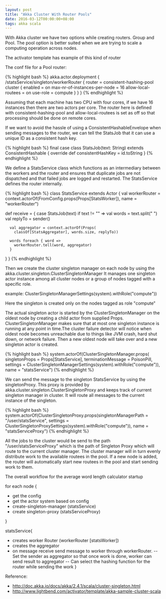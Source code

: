 ```yaml
---
layout: post
title: "Akka Cluster With Router Pools"
date: 2016-03-12T00:00:00+08:00
tags: akka scala
---
```


With Akka cluster we have two options while creating routers. Group and Pool. The pool option is better suited when we are trying to scale a computing operation across nodes. 

The activator template has example of this kind of router

The conf file for a Pool router:

{% highlight bash %}
akka.actor.deployment {
  /statsService/singleton/workerRouter {
    router = consistent-hashing-pool
    cluster {
      enabled = on
      max-nr-of-instances-per-node = 16
      allow-local-routees = on
      use-role = compute
    }
  }
}
{% endhighlight %}

Assuming that each machine has two CPU with four cores, if we have 16 instances then there are two actors per core.
The router here is defined with consistent-hashing-pool and allow-local-routees is set as off so that processing should be done on remote cores.

If we want to avoid the hassle of using a ConsistentHashableEnvelope when sending messages to the router, we can tell the StatsJob that it can use a unique ID as a consistent hash key.

{% highlight bash %}
final case class StatsJob(text: String) extends ConsistentHashable {
  override def consistentHashKey = id.toString
}
{% endhighlight %}

We define a StatsService class which functions as an intermediary between the workers and the router and ensures that duplicate jobs are not dispatched and that failed jobs are logged and restarted. The StatsService defines the router internally.


{% highlight bash %}
class StatsService extends Actor {
  val workerRouter = context.actorOf(FromConfig.props(Props[StatsWorker]),
    name = "workerRouter")

  def receive = {
    case StatsJob(text) if text != "" =>
      val words = text.split(" ")
      val replyTo = sender() 

      val aggregator = context.actorOf(Props(
        classOf[StatsAggregator], words.size, replyTo))

      words foreach { word =>
        workerRouter.tell(word, aggregator)
      }
  }
}
{% endhighlight %}

Then we create the cluster singleton manager on each node by using the akka.cluster.singleton.ClusterSingletonManager
It manages one singleton actor instance among all cluster nodes or a group of nodes tagged with a specific role.

example: ClusterSingletonManagerSettings(system).withRole("compute"))

Here the singleton is created only on the nodes tagged as role "compute"

The actual singleton actor is started by the ClusterSingletonManager on the oldest node by creating a child actor from supplied Props. ClusterSingletonManager makes sure that at most one singleton instance is running at any point in time.The cluster failure detector will notice when oldest node becomes unreachable due to things like JVM crash, hard shut down, or network failure. Then a new oldest node will take over and a new singleton actor is created. 

{% highlight bash %}
 system.actorOf(ClusterSingletonManager.props(
        singletonProps = Props[StatsService],
        terminationMessage = PoisonPill,
        settings = ClusterSingletonManagerSettings(system).withRole("compute")),
        name = "statsService")
{% endhighlight %}


We can send the message to the singleton StatsService by using the singletonProxy. This proxy is provided by akka.cluster.singleton.ClusterSingletonProxy and keeps track of current singleton manager in cluster. It will route all messages to the current instance of the singleton. 


{% highlight bash %}
system.actorOf(ClusterSingletonProxy.props(singletonManagerPath = "/user/statsService",
        settings = ClusterSingletonProxySettings(system).withRole("compute")),
        name = "statsServiceProxy")
{% endhighlight %}

All the jobs to the cluster would be send to the path "/user/statsServiceProxy" which is the path of Singleton Proxy which will route to the current cluster manager. The cluster manager will in turn evenly distribute work to the available routees in the pool. If a new node is added, the router will automatically start new routees in the pool and start sending work to them.

The overall workflow for the average word length calculator
startup 

for each node {

- get the config
- get the actor system based on config
- create-singleton-manager (statsService)
- create singleton-proxy (statsServiceProxy)

}


statsService{

 - creates worker Router (workerRouter [statsWorker])
 - creates the aggregator 
 - on message receive send message to worker through workerRouter. 
 -- Set the sender as aggregator so that once work is done, worker can send result to aggregator
 -- Can select the hashing function for the router while sending the work 
}

Reference:

- <http://doc.akka.io/docs/akka/2.4.1/scala/cluster-singleton.html>
- <http://www.lightbend.com/activator/template/akka-sample-cluster-scala>



